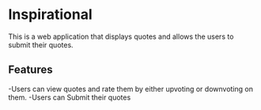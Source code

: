 # Inspirational

This is a web application that displays quotes and allows the users to submit their quotes.

## Features 

-Users can view quotes and rate them by either upvoting or downvoting on them.
-Users can Submit their quotes 